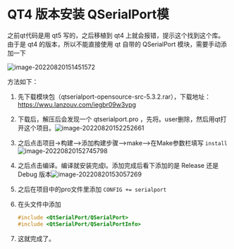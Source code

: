 # QT4 版本安装 QSerialPort模

之前qt代码是用 qt5 写的，之后移植到 qt4 上就会报错，提示这个找到这个库。由于是 qt4 的版本，所以不能直接使用 qt 自带的 QSerialPort 模块，需要手动添加一下

![image-20220820151451572](https://zt0729-picture-bed.oss-cn-beijing.aliyuncs.com/ii/image-20220820151451572.png)

方法如下：

1. 先下载模块包（qtserialport-opensource-src-5.3.2.rar），下载地址：https://wwu.lanzouv.com/iegbr09w3vpg

2. 下载后，解压后会发现一个 qtserialport.pro ，先将。user删除，然后用qt打开这个项目。![image-20220820152252661](https://zt0729-picture-bed.oss-cn-beijing.aliyuncs.com/ii/image-20220820152252661.png)

3. 之后点击项目->构建–>添加构建步骤–>make–>在Make参数栏填写 `install`![image-20220820152745798](https://zt0729-picture-bed.oss-cn-beijing.aliyuncs.com/ii/image-20220820152745798.png)

4. 之后点击编译。编译就安装完成l。添加完成后看下添加的是 Release 还是 Debug 版本![image-20220820153057269](https://zt0729-picture-bed.oss-cn-beijing.aliyuncs.com/ii/image-20220820153057269.png)

5. 之后在项目中的pro文件里添加 `CONFIG += serialport`

6. 在头文件中添加

   ```C++
   #include <QtSerialPort/QSerialPort>
   #include <QtSerialPort/QSerialPortInfo>
   ```

7. 这就完成了。